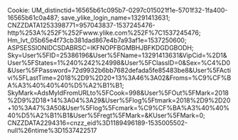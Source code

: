 Cookie: UM_distinctid=16565b61c095b7-0297c015021f1e-5701f32-1fa400-16565b61c0a487; save_ylike_login_name=13291413631; CNZZDATA1253398771=957043837-1537245476-http%253A%252F%252Fwww.ylike.com%252F%7C1537245476; Hm_lvt_05b65e4f73cb381dad867e4b7a93af1e=1537250600; ASPSESSIONIDCSDABRSC=IKFNOPFBGMBHJBFKDGDGBODH; Sky=User%5FID=25386196&User%5FName=13291413631&VipCid=%2D1&User%5FStates=1%240%242%24998&User%5FClassID=0&Sex=%C4%D0&User%5FPassword=72d9932b6bb7682defada5fe85483be8&User%5FActivi%5FLastTime=2018%2D9%2D20+13%3A46%3A02&Froms=%C9%CF%BA%A3%40%40%40%D5%A2%B1%B1; SkyMark=AdsMyIdFromURLto%5FCook=998&User%5FOut%5FMark=2018%2D9%2D18+14%3A04%3A29&User%5Flog%5Ftmark=2018%2D9%2D20+10%3A47%3A50&User%5Flog%5Fcmark=%C9%CF%BA%A3%40%40%40%D5%A2%B1%B1&User%5Fregt%5FMark=&KUser%5FMark=0; CNZZDATA2294316=cnzz_eid%3D1189496189-1535005502-null%26ntime%3D1537422517
